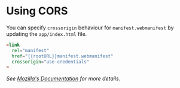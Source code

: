 # Using CORS

You can specify `crossorigin` behaviour for `manifest.webmanifest` by updating the `app/index.html` file.

```html
<link
  rel="manifest"
  href="{{rootURL}}manifest.webmanifest"
  crossorigin="use-credentials"
>
```

_See [Mozilla's Documentation](https://developer.mozilla.org/en-US/docs/Web/HTML/CORS_settings_attributes) for more details._
